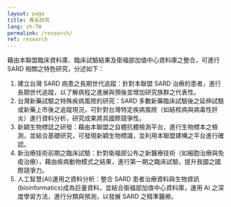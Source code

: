 ```yaml
---
layout: page
title: 專長研究
lang: zh-TW
permalink: /research/
ref: research
---
```


藉由本聯盟臨床資料庫、臨床試驗結果及衛福部加值中心資料庫之整合，可進行 SARD 相關之特色研究，分述如下：
1. 建立台灣 SARD 病患之長期世代追蹤：針對本聯盟 SARD 治療的患者，進行長期世代追蹤，以了解病程之進展與預後並增加研究族群之代表性。
2. 台灣新藥試驗之特殊疾病風險的研究：SARD 多數新藥臨床試驗後之延伸試驗或新藥上市後之追蹤現況，可針對台灣特定疾病風險（如結核病與病毒性肝炎）進行資料分析，研究成果將具國際競爭性。
3. 新穎生物標誌之研發：藉由本聯盟之自體抗體檢測平台，進行生物標本之檢測，並結合基礎研究，可發現新穎生物標識，並利用本聯盟建構之平台進行確認。
4. 新治療技術前期之臨床試驗：針對衛福部公布之新醫療技術（如細胞治療與免疫治療），藉由疾病動物模式之結果，進行第一期之臨床試驗，提升我國之國際競爭力。
5. 人工智慧(AI)運用之資料分析：整合 SARD 患者治療資料與生物資訊(bioinformatics)成為巨量資料，並結合衛福部加值中心資料庫，運用 AI 之深度學習方法，進行分類與預測，以發展 SARD 之精準醫療。

